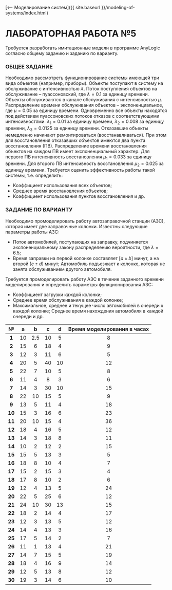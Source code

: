 [⟵ Моделирование систем]({{ site.baseurl }}/modeling-of-systems/index.html)

# **ЛАБОРАТОРНАЯ РАБОТА №5**

Требуется разработать имитационные модели в программе AnyLogic согласно общему заданию и заданию по варианту.

### **ОБЩЕЕ ЗАДАНИЕ**

Необходимо рассмотреть функционирование системы имеющей три вида объектов (например, приборы). Объекты поступают в систему на обслуживание с интенсивностью $\lambda$. Поток поступления объектов на обслуживание – пуассоновский, где $\lambda=0.1$ за единицу времени. Объекты обслуживаются в канале обслуживания с интенсивностью $\mu$. Распределение времени обслуживания объектов – экспоненциальное, где $\mu=0.05$ за единицу времени. Одновременно все объекты находятся под действием пуассоновских потоков отказов с соответствующими интенсивностями: $\lambda_{1}=0.01$ за единицу времени, $\lambda_{2}=0.008$ за единицу времени, $\lambda_{3}=0.0125$ за единицу времени. Отказавшие объекты немедленно начинают ремонтироваться (восстанавливаться). При этом для восстановления отказавших объектов имеются два пункта восстановления (ПВ). Распределение времени восстановления объектов на каждом ПВ имеет экспоненциальный характер. Для первого ПВ интенсивность восстановления $\mu_{1}=0.033$ за единицу времени. Для второго ПВ интенсивность восстановления $\mu_{2}=0.025$ за единицу времени. Требуется оценить эффективность работы такой системы, т.е. определить: 
* Коэффициент использования всех объектов; 
* Среднее время восстановления объектов; 
* Коэффициент использования пунктов восстановления и др. 

### **ЗАДАНИЕ ПО ВАРИАНТУ**

Необходимо промоделировать работу автозаправочной станции (АЗС), которая имеет две заправочные колонки. Известны следующие параметры работы АЗС:
* Поток автомобилей, поступающих на заправку, подчиняется экспоненциальному закону распределению вероятности, где $λ=6.5$;
* Время заправки на первой колонке составляет $[a{\pm}b]$ минут, а на второй $[c{\pm}d]$ минут; Автомобиль подъезжает к колонке, которая не занята обслуживанием другого автомобиля.

Требуется промоделировать работу АЗС в течение заданного времени моделирования и определить параметры функционирования АЗС: 
* Коэффициент загрузки каждой колонки; 
* Среднее время обслуживания в каждой колонке; 
* Максимальное, среднее и текущее число автомобилей в очереди к каждой колонке; Среднее время нахождения автомобиля в каждой очереди и др. 

| № | a | b | c | d | Время моделирования в часах |
|:-:|:-:|:-:|:-:|:-:|:-:|
| **1** | 10 | 2.5 | 10 | 5 | 8 |
| **2** | 15 | 6 | 18 | 4 | 9 |
| **3** | 12 | 3 | 11 | 6 | 5 |
| **4** | 20 | 5 | 40 | 10 | 12 |
| **5** | 22 | 7 | 10 | 5 | 8 |
| **6** | 11 | 4 | 8 | 3 | 6 |
| **7** | 14 | 3 | 30 | 10 | 15 |
| **8** | 22 | 10 | 15 | 5 | 9 |
| **9** | 13 | 5 | 11 | 4 | 18 |
| **10** | 15 | 3 | 16 | 6 | 23 |
| **11** | 20 | 10 | 15 | 4 | 36 |
| **12** | 18 | 4 | 16 | 5 | 12 |
| **13** | 14 | 3 | 18 | 8 | 11 |
| **14** | 10 | 2 | 12 | 2 | 15 |
| **15** | 15 | 5 | 13 | 3 | 5 |
| **16** | 18 | 8 | 10 | 4 | 7 |
| **17** | 15 | 2 | 15 | 3 | 4 |
| **18** | 17 | 8 | 10 | 2 | 6 |
| **19** | 12 | 4 | 13 | 5 | 24 |
| **20** | 22 | 5 | 25 | 6 | 12 |
| **21** | 24 | 10 | 30 | 13 | 15 |
| **22** | 18 | 2 | 14 | 4 | 17 |
| **23** | 12 | 3 | 13 | 5 | 12 |
| **24** | 14 | 4 | 13 | 3 | 16 |
| **25** | 17 | 5 | 14 | 2 | 7 |
| **26** | 11 | 1 | 13 | 4 | 21 |
| **27** | 14 | 7 | 15 | 5 | 19 |
| **28** | 18 | 4 | 16 | 9 | 14 |
| **29** | 12 | 5 | 13 | 8 | 12 |
| **30** | 19 | 3 | 14 | 6 | 10 |
